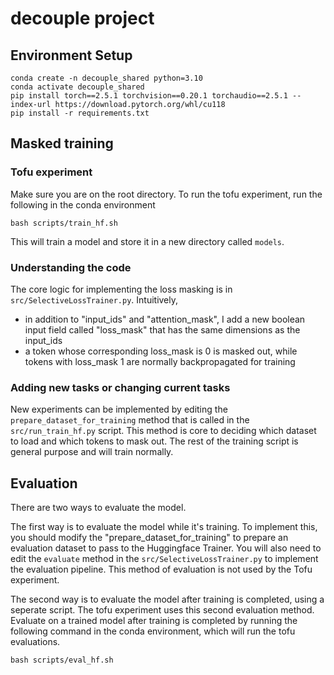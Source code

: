# decouple project

## Environment Setup
```
conda create -n decouple_shared python=3.10
conda activate decouple_shared
pip install torch==2.5.1 torchvision==0.20.1 torchaudio==2.5.1 --index-url https://download.pytorch.org/whl/cu118
pip install -r requirements.txt
```

## Masked training

### Tofu experiment
Make sure you are on the root directory. To run the tofu experiment, run the following in the conda environment

```angular2html
bash scripts/train_hf.sh
```

This will train a model and store it in a new directory called `models`. 

### Understanding the code

The core logic for implementing the loss masking is in `src/SelectiveLossTrainer.py`. Intuitively, 
- in addition to "input_ids" and "attention_mask", I add a new boolean input field called "loss_mask" that has the same dimensions as the input_ids
- a token whose corresponding loss_mask is 0 is masked out, while tokens with loss_mask 1 are normally backpropagated for training

### Adding new tasks or changing current tasks

New experiments can be implemented by editing the `prepare_dataset_for_training` method that is called in the `src/run_train_hf.py` script. This method is core to deciding which dataset to load and which tokens to mask out. The rest of the training script is general purpose and will train normally. 


## Evaluation
There are two ways to evaluate the model. 

The first way is to evaluate the model while it's training. To implement this, you should modify the "prepare_dataset_for_training" to prepare an evaluation dataset to pass to the Huggingface Trainer. You will also need to edit the `evaluate` method in the `src/SelectiveLossTrainer.py` to implement the evaluation pipeline. This method of evaluation is not used by the Tofu experiment.  

The second way is to evaluate the model after training is completed, using a seperate script. The tofu experiment uses this second evaluation method. Evaluate on a trained model after training is completed by running the following command in the conda environment, which will run the tofu evaluations. 

```angular2html
bash scripts/eval_hf.sh
```


